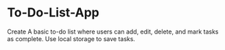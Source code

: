 # To-Do-List-App
Create A basic to-do list where users can add, edit, delete, and mark tasks as complete. Use local storage to save tasks.
